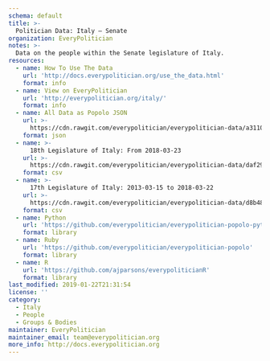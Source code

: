 ```yaml
---
schema: default
title: >-
  Politician Data: Italy — Senate
organization: EveryPolitician
notes: >-
  Data on the people within the Senate legislature of Italy.
resources:
  - name: How To Use The Data
    url: 'http://docs.everypolitician.org/use_the_data.html'
    format: info
  - name: View on EveryPolitician
    url: 'http://everypolitician.org/italy/'
    format: info
  - name: All Data as Popolo JSON
    url: >-
      https://cdn.rawgit.com/everypolitician/everypolitician-data/a31103e3ae6d4a41781feff10032ef0f0142cf0b/data/Italy/Senate/ep-popolo-v1.0.json
    format: json
  - name: >-
      18th Legislature of Italy: From 2018-03-23
    url: >-
      https://cdn.rawgit.com/everypolitician/everypolitician-data/daf295d3ccfe6e220c9e793ed5fa8ebcc30c0eb0/data/Italy/Senate/term-18.csv
    format: csv
  - name: >-
      17th Legislature of Italy: 2013-03-15 to 2018-03-22
    url: >-
      https://cdn.rawgit.com/everypolitician/everypolitician-data/d8b48d831c6bc0c7ec73898ac2bc921e3317dc00/data/Italy/Senate/term-17.csv
    format: csv
  - name: Python
    url: 'https://github.com/everypolitician/everypolitician-popolo-python'
    format: library
  - name: Ruby
    url: 'https://github.com/everypolitician/everypolitician-popolo'
    format: library
  - name: R
    url: 'https://github.com/ajparsons/everypoliticianR'
    format: library
last_modified: 2019-01-22T21:31:54
license: ''
category:
  - Italy
  - People
  - Groups & Bodies
maintainer: EveryPolitician
maintainer_email: team@everypolitician.org
more_info: http://docs.everypolitician.org
---
```

